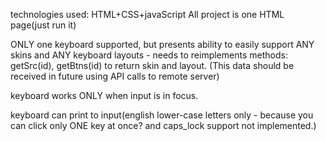 technologies used: HTML+CSS+javaScript
All project is one HTML page(just run it)


ONLY one keyboard supported, but presents ability to easily support ANY skins and ANY keyboard layouts - 
needs to reimplements methods:  getSrc(id), getBtns(id) to return skin and layout.
(This data should be received in future using API calls to remote server)

keyboard works ONLY when input is in focus.

keyboard can print to input(english lower-case letters only - because you can click only ONE key at once? and caps_lock support not implemented.)

